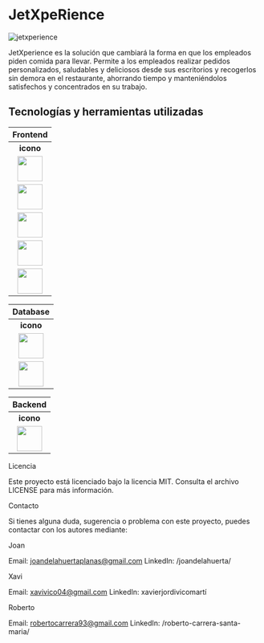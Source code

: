 # JetXpeRience

![jetxperience](https://github.com/xaco04/team6-fe-gc-proyecto-final-angular-08-2023/assets/24571167/b36bdb1a-3268-4534-b96a-f4e0a46fc2a8)

JetXperience es la solución que cambiará la forma en que los empleados piden comida para llevar. 
Permite a los empleados realizar pedidos personalizados, saludables y deliciosos desde sus escritorios y recogerlos sin demora en el restaurante, ahorrando tiempo y manteniéndolos satisfechos y concentrados en su trabajo.

## Tecnologías y herramientas utilizadas


| Frontend |
|:--------:|
|   **icono**   |   **nombre**   |
| <img src="https://github.com/xaco04/team6-fe-gc-proyecto-final-angular-08-2023/assets/93447803/cdfc913d-f1cf-457e-be9c-06e14cedf758" width="50" height="50"> | HTML5
| <img src="https://github.com/xaco04/team6-fe-gc-proyecto-final-angular-08-2023/assets/93447803/461d9235-b067-442e-a1ba-99fe3c352eaf" width="50" height="50"> | CSS3
| <img src="https://github.com/xaco04/team6-fe-gc-proyecto-final-angular-08-2023/assets/93447803/69ab8048-296e-49d2-b449-658413d63d94" width="50" height="50"> | Typescript
| <img src="https://github.com/xaco04/team6-fe-gc-proyecto-final-angular-08-2023/assets/93447803/ae241788-60df-449a-9e79-706bf223f70e" width="50" height="50"> | Bootstrap
| <img src="https://github.com/xaco04/team6-fe-gc-proyecto-final-angular-08-2023/assets/93447803/3f52d9ad-1bd6-4125-a23c-01547939669c" width="50" height="50"> | Angular

| Database |
|:--------:|
|   **icono**   |   **nombre**   |
| <img src="https://github.com/xaco04/team6-fe-gc-proyecto-final-angular-08-2023/assets/93447803/606ca528-04c5-4421-8a75-6351d82ee321" width="50" height="50"> | MySQL
| <img src="https://github.com/xaco04/team6-fe-gc-proyecto-final-angular-08-2023/assets/93447803/615dff6c-9282-4c1b-a800-919669d2e57b" width="50" height="50"> | Railway

| Backend |
|:--------:|
|   **icono**   |   **nombre**   |
| <img src="https://github.com/xaco04/team6-fe-gc-proyecto-final-angular-08-2023/assets/93447803/3f52d9ad-1bd6-4125-a23c-01547939669c" width="50" height="50"> | Spring



Licencia

Este proyecto está licenciado bajo la licencia MIT. Consulta el archivo LICENSE para más información.

Contacto

Si tienes alguna duda, sugerencia o problema con este proyecto, puedes contactar con los autores mediante:

Joan

Email: joandelahuertaplanas@gmail.com
LinkedIn: /joandelahuerta/

Xavi

Email: xavivico04@gmail.com
LinkedIn: xavierjordivicomartí

Roberto

Email: robertocarrera93@gmail.com
LinkedIn: /roberto-carrera-santa-maria/
